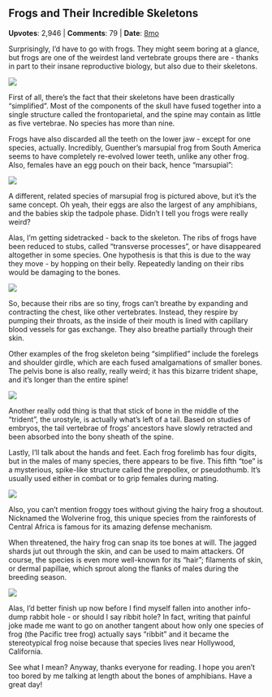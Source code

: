 ## Frogs and Their Incredible Skeletons
    
**Upvotes**: 2,946 | **Comments**: 79 | **Date**: [8mo](https://www.quora.com/What-animal-has-an-unexpected-skeletal-shape/answer/Gary-Meaney)

Surprisingly, I’d have to go with frogs. They might seem boring at a glance, but frogs are one of the weirdest land vertebrate groups there are - thanks in part to their insane reproductive biology, but also due to their skeletons.

![](https://qph.fs.quoracdn.net/main-qimg-b01691467192ba5e9c426228af6f33bd-lq)

First of all, there’s the fact that their skeletons have been drastically “simplified”. Most of the components of the skull have fused together into a single structure called the frontoparietal, and the spine may contain as little as five vertebrae. No species has more than nine.

Frogs have also discarded all the teeth on the lower jaw - except for one species, actually. Incredibly, Guenther’s marsupial frog from South America seems to have completely re-evolved lower teeth, unlike any other frog. Also, females have an egg pouch on their back, hence “marsupial”:

![](https://qph.fs.quoracdn.net/main-qimg-51f6ab65957451ae702301d332eb8385-pjlq)

A different, related species of marsupial frog is pictured above, but it’s the same concept. Oh yeah, their eggs are also the largest of any amphibians, and the babies skip the tadpole phase. Didn’t I tell you frogs were really weird?

Alas, I’m getting sidetracked - back to the skeleton. The ribs of frogs have been reduced to stubs, called “transverse processes”, or have disappeared altogether in some species. One hypothesis is that this is due to the way they move - by hopping on their belly. Repeatedly landing on their ribs would be damaging to the bones.

![](https://qph.fs.quoracdn.net/main-qimg-6b7168bdb64f2fbe0997b734e574e2e0-lq)

So, because their ribs are so tiny, frogs can’t breathe by expanding and contracting the chest, like other vertebrates. Instead, they respire by pumping their throats, as the inside of their mouth is lined with capillary blood vessels for gas exchange. They also breathe partially through their skin.

Other examples of the frog skeleton being “simplified” include the forelegs and shoulder girdle, which are each fused amalgamations of smaller bones. The pelvis bone is also really, really weird; it has this bizarre trident shape, and it’s longer than the entire spine!

![](https://qph.fs.quoracdn.net/main-qimg-57bad56766e07f295231319599106627-pjlq)

Another really odd thing is that that stick of bone in the middle of the “trident”, the urostyle, is actually what’s left of a tail. Based on studies of embryos, the tail vertebrae of frogs’ ancestors have slowly retracted and been absorbed into the bony sheath of the spine.

Lastly, I’ll talk about the hands and feet. Each frog forelimb has four digits, but in the males of many species, there appears to be five. This fifth “toe” is a mysterious, spike-like structure called the prepollex, or pseudothumb. It’s usually used either in combat or to grip females during mating.

![](https://qph.fs.quoracdn.net/main-qimg-245eac0b931030e660e0f1b3a914f698-pjlq)

Also, you can’t mention froggy toes without giving the hairy frog a shoutout. Nicknamed the Wolverine frog, this unique species from the rainforests of Central Africa is famous for its amazing defense mechanism.

When threatened, the hairy frog can snap its toe bones at will. The jagged shards jut out through the skin, and can be used to maim attackers. Of course, the species is even more well-known for its “hair”; filaments of skin, or dermal papillae, which sprout along the flanks of males during the breeding season.

![](https://qph.fs.quoracdn.net/main-qimg-9467f3da6bf4ae7eaa9fe28163548d06-lq)

Alas, I’d better finish up now before I find myself fallen into another info-dump rabbit hole - or should I say ribbit hole? In fact, writing that painful joke made me want to go on another tangent about how only one species of frog (the Pacific tree frog) actually says “ribbit” and it became the stereotypical frog noise because that species lives near Hollywood, California.

See what I mean? Anyway, thanks everyone for reading. I hope you aren’t too bored by me talking at length about the bones of amphibians. Have a great day!

